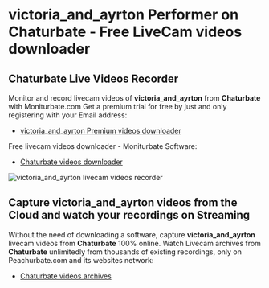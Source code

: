 # victoria_and_ayrton Performer on Chaturbate - Free LiveCam videos downloader

## Chaturbate Live Videos Recorder

Monitor and record livecam videos of **victoria_and_ayrton** from **Chaturbate** with Moniturbate.com
Get a premium trial for free by just and only registering with your Email address:
* [victoria_and_ayrton Premium videos downloader](https://moniturbate.com/request-demo-licence-key.html)

Free livecam videos downloader - Moniturbate Software:
* [Chaturbate videos downloader](https://moniturbate.com/moniturbate-download-software.html)

![victoria_and_ayrton livecam videos recorder](https://peachurnet.com/templates/moniturbate-software.png)


## Capture victoria_and_ayrton videos from the Cloud and watch your recordings on Streaming

Without the need of downloading a software, capture **victoria_and_ayrton** livecam videos from **Chaturbate** 100% online.
Watch Livecam archives from **Chaturbate** unlimitedly from thousands of existing recordings, only on Peachurbate.com and its websites network:
* [Chaturbate videos archives](https://peachurnet.com/)